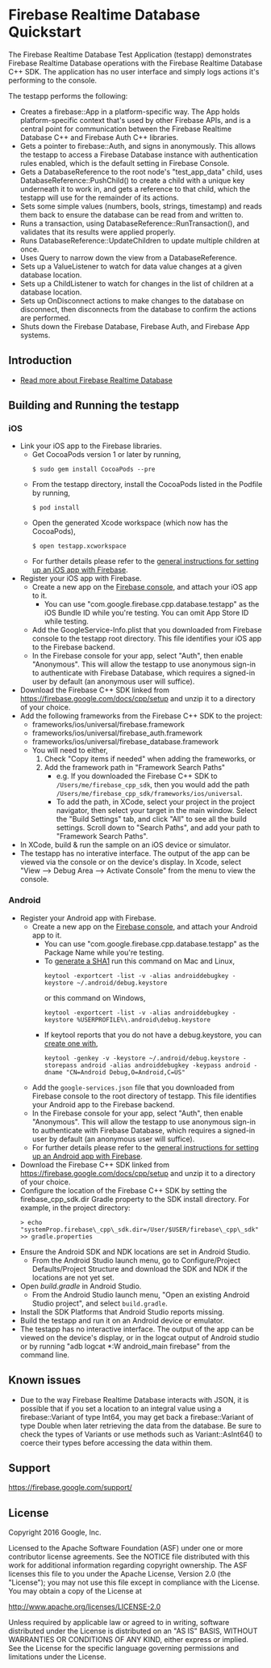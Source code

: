 Firebase Realtime Database Quickstart
========================

The Firebase Realtime Database Test Application (testapp) demonstrates Firebase
Realtime Database operations with the Firebase Realtime Database C++ SDK. The
application has no user interface and simply logs actions it's performing to the
console.

The testapp performs the following:
  - Creates a firebase::App in a platform-specific way. The App holds
    platform-specific context that's used by other Firebase APIs, and is a
    central point for communication between the Firebase Realtime Database C++
    and Firebase Auth C++ libraries.
  - Gets a pointer to firebase::Auth, and signs in anonymously. This allows the
    testapp to access a Firebase Database instance with authentication rules
    enabled, which is the default setting in Firebase Console.
  - Gets a DatabaseReference to the root node's "test_app_data" child, uses
    DatabaseReference::PushChild() to create a child with a unique key
    underneath it to work in, and gets a reference to that child, which the
    testapp will use for the remainder of its actions.
  - Sets some simple values (numbers, bools, strings, timestamp) and reads them
    back to ensure the database can be read from and written to.
  - Runs a transaction, using DatabaseReference::RunTransaction(), and validates
    that its results were applied properly.
  - Runs DatabaseReference::UpdateChildren to update multiple children at once.
  - Uses Query to narrow down the view from a DatabaseReference.
  - Sets up a ValueListener to watch for data value changes at a given database
    location.
  - Sets up a ChildListener to watch for changes in the list of children at
    a database location.
  - Sets up OnDisconnect actions to make changes to the database on disconnect,
    then disconnects from the database to confirm the actions are performed.
  - Shuts down the Firebase Database, Firebase Auth, and Firebase App systems.

Introduction
------------

- [Read more about Firebase Realtime Database](https://firebase.google.com/docs/database/)

Building and Running the testapp
--------------------------------

### iOS
  - Link your iOS app to the Firebase libraries.
    - Get CocoaPods version 1 or later by running,
        ```
        $ sudo gem install CocoaPods --pre
        ```
    - From the testapp directory, install the CocoaPods listed in the Podfile
      by running,
        ```
        $ pod install
        ```
    - Open the generated Xcode workspace (which now has the CocoaPods),
        ```
        $ open testapp.xcworkspace
        ```
    - For further details please refer to the
      [general instructions for setting up an iOS app with Firebase](https://firebase.google.com/docs/ios/setup).
  - Register your iOS app with Firebase.
    - Create a new app on the [Firebase console](https://firebase.google.com/console/), and attach
      your iOS app to it.
      - You can use "com.google.firebase.cpp.database.testapp" as the iOS Bundle
        ID while you're testing. You can omit App Store ID while testing.
    - Add the GoogleService-Info.plist that you downloaded from Firebase
      console to the testapp root directory. This file identifies your iOS app
      to the Firebase backend.
    - In the Firebase console for your app, select "Auth", then enable
      "Anonymous". This will allow the testapp to use anonymous sign-in to
      authenticate with Firebase Database, which requires a signed-in user by
      default (an anonymous user will suffice).
  - Download the Firebase C++ SDK linked from
    https://firebase.google.com/docs/cpp/setup and unzip it to a
    directory of your choice.
  - Add the following frameworks from the Firebase C++ SDK to the project:
    - frameworks/ios/universal/firebase.framework
    - frameworks/ios/universal/firebase_auth.framework
    - frameworks/ios/universal/firebase_database.framework
    - You will need to either,
       1. Check "Copy items if needed" when adding the frameworks, or
       2. Add the framework path in "Framework Search Paths"
          - e.g. If you downloaded the Firebase C++ SDK to
            `/Users/me/firebase_cpp_sdk`,
            then you would add the path
            `/Users/me/firebase_cpp_sdk/frameworks/ios/universal`.
          - To add the path, in XCode, select your project in the project
            navigator, then select your target in the main window.
            Select the "Build Settings" tab, and click "All" to see all
            the build settings. Scroll down to "Search Paths", and add
            your path to "Framework Search Paths".
  - In XCode, build & run the sample on an iOS device or simulator.
  - The testapp has no interative interface. The output of the app can be viewed
    via the console or on the device's display.  In Xcode, select
    "View --> Debug Area --> Activate Console" from the menu to view the console.

### Android
  - Register your Android app with Firebase.
    - Create a new app on
      the [Firebase console](https://firebase.google.com/console/), and attach
      your Android app to it.
      - You can use "com.google.firebase.cpp.database.testapp" as the Package
        Name while you're testing.
      - To
        [generate a SHA1](https://developers.google.com/android/guides/client-auth)
        run this command on Mac and Linux,
        ```
        keytool -exportcert -list -v -alias androiddebugkey -keystore ~/.android/debug.keystore
        ```
        or this command on Windows,
        ```
        keytool -exportcert -list -v -alias androiddebugkey -keystore %USERPROFILE%\.android\debug.keystore
        ```
      - If keytool reports that you do not have a debug.keystore, you can
        [create one with](http://developer.android.com/tools/publishing/app-signing.html#signing-manually),
        ```
        keytool -genkey -v -keystore ~/.android/debug.keystore -storepass android -alias androiddebugkey -keypass android -dname "CN=Android Debug,O=Android,C=US"
        ```
    - Add the `google-services.json` file that you downloaded from Firebase
      console to the root directory of testapp. This file identifies your
      Android app to the Firebase backend.
    - In the Firebase console for your app, select "Auth", then enable
      "Anonymous". This will allow the testapp to use anonymous sign-in to
      authenticate with Firebase Database, which requires a signed-in user by
      default (an anonymous user will suffice).
    - For further details please refer to the
      [general instructions for setting up an Android app with Firebase](https://firebase.google.com/docs/android/setup).
  - Download the Firebase C++ SDK linked from
    https://firebase.google.com/docs/cpp/setup and unzip it to a
    directory of your choice.
  - Configure the location of the Firebase C++ SDK by setting the
    firebase\_cpp\_sdk.dir Gradle property to the SDK install directory.
    For example, in the project directory:
      ```
      > echo "systemProp.firebase\_cpp\_sdk.dir=/User/$USER/firebase\_cpp\_sdk" >> gradle.properties
      ```
  - Ensure the Android SDK and NDK locations are set in Android Studio.
    - From the Android Studio launch menu, go to
      Configure/Project Defaults/Project Structure and download the SDK and NDK if
      the locations are not yet set.
  - Open *build.gradle* in Android Studio.
    - From the Android Studio launch menu, "Open an existing Android Studio
      project", and select `build.gradle`.
  - Install the SDK Platforms that Android Studio reports missing.
  - Build the testapp and run it on an Android device or emulator.
  - The testapp has no interactive interface. The output of the app can be
    viewed on the device's display, or in the logcat output of Android studio or
    by running "adb logcat *:W android_main firebase" from the command line.

Known issues
------------

  - Due to the way Firebase Realtime Database interacts with JSON, it is
    possible that if you set a location to an integral value using a
    firebase::Variant of type Int64, you may get back a firebase::Variant of
    type Double when later retrieving the data from the database. Be sure to
    check the types of Variants or use methods such as Variant::AsInt64() to
    coerce their types before accessing the data within them.

Support
-------

https://firebase.google.com/support/

License
-------

Copyright 2016 Google, Inc.

Licensed to the Apache Software Foundation (ASF) under one or more contributor
license agreements.  See the NOTICE file distributed with this work for
additional information regarding copyright ownership.  The ASF licenses this
file to you under the Apache License, Version 2.0 (the "License"); you may not
use this file except in compliance with the License.  You may obtain a copy of
the License at

  http://www.apache.org/licenses/LICENSE-2.0

Unless required by applicable law or agreed to in writing, software
distributed under the License is distributed on an "AS IS" BASIS, WITHOUT
WARRANTIES OR CONDITIONS OF ANY KIND, either express or implied.  See the
License for the specific language governing permissions and limitations under
the License.

